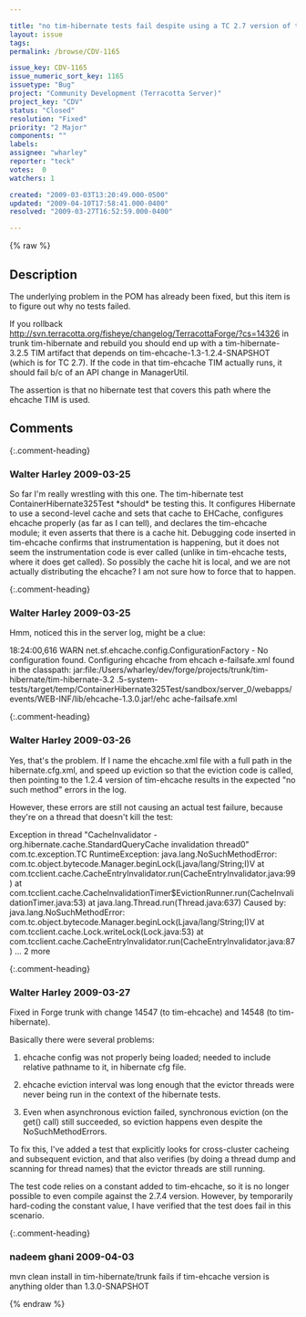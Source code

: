 ```yaml
---

title: "no tim-hibernate tests fail despite using a TC 2.7 version of tim-ehcache-1.3"
layout: issue
tags: 
permalink: /browse/CDV-1165

issue_key: CDV-1165
issue_numeric_sort_key: 1165
issuetype: "Bug"
project: "Community Development (Terracotta Server)"
project_key: "CDV"
status: "Closed"
resolution: "Fixed"
priority: "2 Major"
components: ""
labels: 
assignee: "wharley"
reporter: "teck"
votes:  0
watchers: 1

created: "2009-03-03T13:20:49.000-0500"
updated: "2009-04-10T17:58:41.000-0400"
resolved: "2009-03-27T16:52:59.000-0400"

---
```




{% raw %}



## Description

<div markdown="1" class="description">

The underlying problem in the POM has already been fixed, but this item is to figure out why no tests failed. 

If you rollback http://svn.terracotta.org/fisheye/changelog/TerracottaForge/?cs=14326 in trunk tim-hibernate and rebuild you should end up with a tim-hibernate-3.2.5 TIM artifact that depends on tim-ehcache-1.3-1.2.4-SNAPSHOT (which is for TC 2.7). If the code in that tim-ehcache TIM actually runs, it should fail b/c of an API change in ManagerUtil. 

The assertion is that no hibernate test that covers this path where the ehcache TIM is used. 

</div>

## Comments


{:.comment-heading}
### **Walter Harley** <span class="date">2009-03-25</span>

<div markdown="1" class="comment">

So far I'm really wrestling with this one.  The tim-hibernate test ContainerHibernate325Test \*should\* be testing this.  It configures Hibernate to use a second-level cache and sets that cache to EHCache, configures ehcache properly (as far as I can tell), and declares the tim-ehcache module; it even asserts that there is a cache hit.  Debugging code inserted in tim-ehcache confirms that instrumentation is happening, but it does not seem the instrumentation code is ever called (unlike in tim-ehcache tests, where it does get called).  So possibly the cache hit is local, and we are not actually distributing the ehcache?  I am not sure how to force that to happen.

</div>


{:.comment-heading}
### **Walter Harley** <span class="date">2009-03-25</span>

<div markdown="1" class="comment">

Hmm, noticed this in the server log, might be a clue:

18:24:00,616 WARN  net.sf.ehcache.config.ConfigurationFactory  - No configuration found. Configuring ehcache from ehcach
e-failsafe.xml  found in the classpath: jar:file:/Users/wharley/dev/forge/projects/trunk/tim-hibernate/tim-hibernate-3.2
.5-system-tests/target/temp/ContainerHibernate325Test/sandbox/server\_0/webapps/events/WEB-INF/lib/ehcache-1.3.0.jar!/ehc
ache-failsafe.xml


</div>


{:.comment-heading}
### **Walter Harley** <span class="date">2009-03-26</span>

<div markdown="1" class="comment">

Yes, that's the problem.  If I name the ehcache.xml file with a full path in the hibernate.cfg.xml, and speed up eviction so that the eviction code is called, then pointing to the 1.2.4 version of tim-ehcache results in the expected "no such method" errors in the log.

However, these errors are still not causing an actual test failure, because they're on a thread that doesn't kill the test:

Exception in thread "CacheInvalidator - org.hibernate.cache.StandardQueryCache invalidation thread0" com.tc.exception.TC
RuntimeException: java.lang.NoSuchMethodError: com.tc.object.bytecode.Manager.beginLock(Ljava/lang/String;I)V
        at com.tcclient.cache.CacheEntryInvalidator.run(CacheEntryInvalidator.java:99)
        at com.tcclient.cache.CacheInvalidationTimer$EvictionRunner.run(CacheInvalidationTimer.java:53)
        at java.lang.Thread.run(Thread.java:637)
Caused by: java.lang.NoSuchMethodError: com.tc.object.bytecode.Manager.beginLock(Ljava/lang/String;I)V
        at com.tcclient.cache.Lock.writeLock(Lock.java:53)
        at com.tcclient.cache.CacheEntryInvalidator.run(CacheEntryInvalidator.java:87)
        ... 2 more


</div>


{:.comment-heading}
### **Walter Harley** <span class="date">2009-03-27</span>

<div markdown="1" class="comment">

Fixed in Forge trunk with change 14547 (to tim-ehcache) and 14548 (to tim-hibernate).

Basically there were several problems:

1. ehcache config was not properly being loaded; needed to include relative pathname to it, in hibernate cfg file.

2. ehcache eviction interval was long enough that the evictor threads were never being run in the context of the hibernate tests.

3. Even when asynchronous eviction failed, synchronous eviction (on the get() call) still succeeded, so eviction happens even despite the NoSuchMethodErrors.

To fix this, I've added a test that explicitly looks for cross-cluster cacheing and subsequent eviction, and that also verifies (by doing a thread dump and scanning for thread names) that the evictor threads are still running.

The test code relies on a constant added to tim-ehcache, so it is no longer possible to even compile against the 2.7.4 version.  However, by temporarily hard-coding the constant value, I have verified that the test does fail in this scenario.


</div>


{:.comment-heading}
### **nadeem ghani** <span class="date">2009-04-03</span>

<div markdown="1" class="comment">

mvn clean install in tim-hibernate/trunk fails if tim-ehcache version is anything older than 1.3.0-SNAPSHOT

</div>



{% endraw %}
